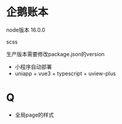 # 企鹅账本
node版本 16.0.0

scss

生产版本需要修改package.json的version

- 小程序自动部署
- uniapp + vue3 + typescript + uview-plus







# Q
- 全局page的样式


